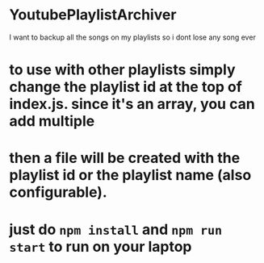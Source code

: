 # YoutubePlaylistArchiver
I want to backup all the songs on my playlists so i dont lose any song ever
# to use with other playlists simply change the playlist id at the top of index.js. since it's an array, you can add multiple
# then a file will be created with the playlist id or the playlist name (also configurable).

# just do `npm install` and `npm run start` to run on your laptop 